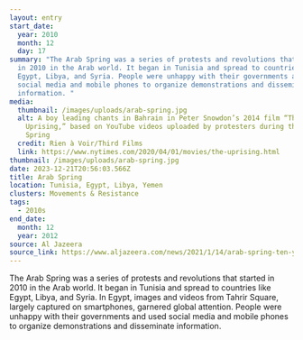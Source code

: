 ```yaml
---
layout: entry
start_date:
  year: 2010
  month: 12
  day: 17
summary: "The Arab Spring was a series of protests and revolutions that started
  in 2010 in the Arab world. It began in Tunisia and spread to countries like
  Egypt, Libya, and Syria. People were unhappy with their governments and used
  social media and mobile phones to organize demonstrations and disseminate
  information. "
media:
  thumbnail: /images/uploads/arab-spring.jpg
  alt: A boy leading chants in Bahrain in Peter Snowdon’s 2014 film “The
    Uprising,” based on YouTube videos uploaded by protesters during the Arab
    Spring
  credit: Rien à Voir/Third Films
  link: https://www.nytimes.com/2020/04/01/movies/the-uprising.html
thumbnail: /images/uploads/arab-spring.jpg
date: 2023-12-21T20:56:03.566Z
title: Arab Spring
location: Tunisia, Egypt, Libya, Yemen
clusters: Movements & Resistance
tags:
  - 2010s
end_date:
  month: 12
  year: 2012
source: Al Jazeera
source_link: https://www.aljazeera.com/news/2021/1/14/arab-spring-ten-years-on
---
```

The Arab Spring was a series of protests and revolutions that started in 2010 in the Arab world. It began in Tunisia and spread to countries like Egypt, Libya, and Syria. In Egypt, images and videos from Tahrir Square, largely captured on smartphones, garnered global attention. People were unhappy with their governments and used social media and mobile phones to organize demonstrations and disseminate information.